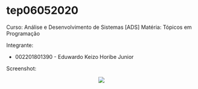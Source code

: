 # tep06052020

Curso: Análise e Desenvolvimento de Sistemas [ADS]
Matéria: Tópicos em Programação

Integrante:
- 002201801390 - Eduwardo Keizo Horibe Junior

Screenshot: 
</p>
<p align="center">
    <img src="https://raw.githubusercontent.com/eduhoribe/tep06052020/master/screenshot.png">
</p>
